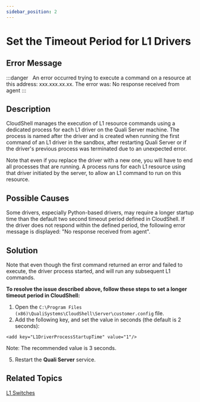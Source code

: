```yaml
---
sidebar_position: 2
---
```


# Set the Timeout Period for L1 Drivers

## Error Message

:::danger &nbsp;
An error occurred trying to execute a command on a resource at this address: xxx.xxx.xx.xx. The error was: No response received from agent
:::

## Description

CloudShell manages the execution of L1 resource commands using a dedicated process for each L1 driver on the Quali Server machine. The process is named after the driver and is created when running the first command of an L1 driver in the sandbox, after restarting Quali Server or if the driver's previous process was terminated due to an unexpected error.

Note that even if you replace the driver with a new one, you will have to end all processes that are running. A process runs for each L1 resource using that driver initiated by the server, to allow an L1 command to run on this resource.

## Possible Causes

Some drivers, especially Python-based drivers, may require a longer startup time than the default two second timeout period defined in CloudShell. If the driver does not respond within the defined period, the following error message is displayed: "No response received from agent".

## Solution

Note that even though the first command returned an error and failed to execute, the driver process started, and will run any subsequent L1 commands.

**To resolve the issue described above, follow these steps to set a longer timeout period in CloudShell:**

1. Open the `C:\Program Files (x86)\QualiSystems\CloudShell\Server\customer.config` file.
2. Add the following key, and set the value in seconds (the default is 2 seconds):

`<add key="L1DriverProcessStartupTime" value="1"/>`

Note: The recommended value is 3 seconds.

5. Restart the **Quali Server** service. 

## Related Topics

[L1 Switches](https://help.quali.com/Online%20Help/0.0/Portal/Content/Admn/Cnct-Ctrl-L1-Swch.htm)